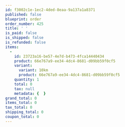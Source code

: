 ```yaml
---
id: f3002c1e-1ec2-4ded-8eaa-9a137a1a8371
published: false
blueprint: order
order_number: 425
title: ' '
is_paid: false
is_shipped: false
is_refunded: false
items:
  -
    id: 23723a16-be57-4e7d-b473-4fca14440434
    product: 66e767a9-ee34-4dc4-8681-d09bb59f0cf5
    variant:
      variant: 10km
      product: 66e767a9-ee34-4dc4-8681-d09bb59f0cf5
    quantity: 1
    total: 0
    tax: null
    metadata: {  }
grand_total: 0
items_total: 0
tax_total: 0
shipping_total: 0
coupon_total: 0
---
```

